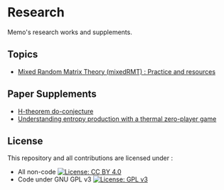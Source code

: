 # Research

Memo's research works and supplements.


## Topics

* [Mixed Random Matrix Theory (mixedRMT) : Practice and resources](mixedRMT)

## Paper Supplements

* [H-theorem do-conjecture](h-do-conjecture)
* [Understanding entropy production with a thermal zero-player game](ising_conway_thermal) 

## License

This repository and all contributions are licensed under :
* All non-code  [![License: CC BY 4.0](https://i.creativecommons.org/l/by/4.0/88x31.png)](https://creativecommons.org/licenses/by/4.0/)
* Code under  GNU GPL v3 [![License: GPL v3](https://img.shields.io/badge/License-GPLv3-blue.svg)](https://www.gnu.org/licenses/gpl-3.0)


